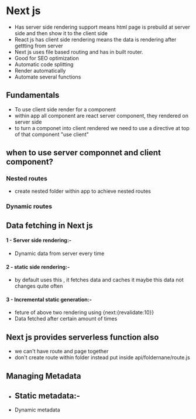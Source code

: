 # Next js 

- Has server side rendering support means html page is prebuild at server side and then show it to the client side
- React js has client side rendering means the data is rendering after gettting from server
- Next js uses file based routing and has in built router.
- Good for SEO optimization
- Automatic code splitting
- Render automatically
- Automate several functions

## Fundamentals

- To use client side render for a component
- within app all component are react server component, they rendered on server side
- to turn a componet into client rendered we need to use a directive at top of that component "use client"


## when to use server componnet and client component?
### Nested routes
- create nested folder within app to achieve nested routes
### Dynamic routes


## Data fetching in Next js
#### 1 - Server side rendering:-
- Dynamic data from server every time

#### 2 - static side rendering:-
- by default uses this , it fetches data and caches it maybe this data not changes quite often

#### 3 - Incremental static generation:-
- feture of above two rendering using {next:{revalidate:10}}
- Data fetched after certain amount of times

## Next js provides serverless function also
- we can't have route and page together
- don't create route within folder instead put inside api/foldernane/route.js


## Managing Metadata
- Static metadata:-
  - 
- Dynamic metadata







